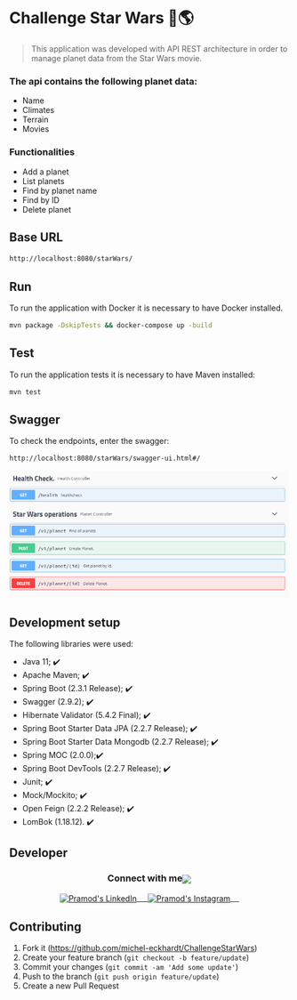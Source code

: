 # Challenge Star Wars 🚀🌎
> This application was developed with API REST architecture in order to manage planet data from the Star Wars movie.

### The api contains the following planet data:

* Name
* Climates
* Terrain
* Movies

### Functionalities

* Add a planet
* List planets
* Find by planet name
* Find by ID
* Delete planet

## Base URL

```sh
http://localhost:8080/starWars/
```

## Run

To run the application with Docker it is necessary to have Docker installed.

```sh
mvn package -DskipTests && docker-compose up -build
```

## Test

To run the application tests it is necessary to have Maven installed:

```sh
mvn test
```

## Swagger

To check the endpoints, enter the swagger:

```sh
http://localhost:8080/starWars/swagger-ui.html#/
```

![](swagger.png)

## Development setup

The following libraries were used:

-  Java 11; ✔️ 
-  Apache Maven; ✔️ 
-  Spring Boot (2.3.1 Release); ✔️ 
-  Swagger (2.9.2); ✔️ 
-  Hibernate Validator (5.4.2 Final); ✔️ 
-  Spring Boot Starter Data JPA (2.2.7 Release); ✔️ 
-  Spring Boot Starter Data Mongodb (2.2.7 Release); ✔️ 
-  Spring MOC (2.0.0);✔️ 
-  Spring Boot DevTools (2.2.7 Release); ✔️ 
-  Junit; ✔️ 
-  Mock/Mockito; ✔️ 
-  Open Feign (2.2.2 Release); ✔️ 
-  LomBok (1.18.12). ✔️ 

## Developer

<div align="center">
  <h3 align="center">Connect with me<img align="center" src="https://github.com/rajput2107/rajput2107/blob/master/Assets/Handshake.gif" height="33px" /></h3> 
</div>
<p align="center">
 <a href="https://www.linkedin.com/in/michel-eckhardt-026121b1/" target="blank">
  <img align="center" alt="Pramod's LinkedIn" width="30px" src="https://www.vectorlogo.zone/logos/linkedin/linkedin-icon.svg" /> &nbsp; &nbsp;
 </a>
 <a href="https://www.instagram.com/michel_eckhardt/" target="blank">
  <img align="center" alt="Pramod's Instagram" width="30px" src="https://www.vectorlogo.zone/logos/instagram/instagram-icon.svg" /> &nbsp; &nbsp;
 </a>

## Contributing

1. Fork it (<https://github.com/michel-eckhardt/ChallengeStarWars>)
2. Create your feature branch (`git checkout -b feature/update`)
3. Commit your changes (`git commit -am 'Add some update'`)
4. Push to the branch (`git push origin feature/update`)
5. Create a new Pull Request
